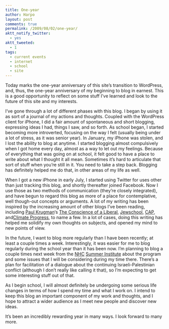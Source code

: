 ```yaml
---
title: One-year
author: Harpo
layout: post
comments: true
permalink: /2009/08/02/one-year/
aktt_notify_twitter:
  - yes
aktt_tweeted:
  - 1
tags:
  - current events
  - internet
  - school
  - site
---
```

Today marks the one-year anniversary of this site&#8217;s transition to WordPress, and, thus, the one-year anniversary of my beginning to blog in earnest. This is a good opportunity to reflect on some stuff I&#8217;ve learned and look to the future of this site and my interests.

I&#8217;ve gone through a lot of different phases with this blog. I began by using it as sort of a journal of my actions and thoughts. Coupled with the WordPress client for iPhone, I did a fair amount of spontaneous and short blogging, expressing ideas I had, things I saw, and so forth. As school began, I started becoming more introverted, focusing on the way I felt (usually being under a lot of stress, as it was senior year). In January, my iPhone was stolen, and I lost the ability to blog at anytime. I started blogging almost compulsively when I got home every day, almost as a way to let out my feelings. Because of everything that was going on at school, it felt good to have a place to write about what I thought it all mean. Sometimes it&#8217;s hard to articulate that sort of stuff when you&#8217;re still in it. You need to take a step back. Blogging has definitely helped me do that, in other areas of my life as well.

When I got a new iPhone in early July, I started using Twitter for uses other than just tracking this blog, and shortly thereafter joined Facebook. Now I use those as two methods of communication (they&#8217;re closely integrated), and have begun to regard this blog as more of a place for contemplative, well though-out concepts or arguments. A lot of my writing has been inspired by the increasing amount of other blogs I&#8217;ve been reading, including <a href="http://en.wikipedia.org/wiki/Paul_Krugman" target="_blank">Paul Krugman</a>&#8216;s <a href="http://krugman.blogs.nytimes.com/" target="_blank">The Conscience of a Liberal</a>, <a href="http://jewschool.com/" target="_blank">Jewschool</a>, <a href="http://www.americanprogress.org/" target="_blank">CAP</a>, and<a href="http://climateprogress.org/" target="_blank">Climate Progress</a>, to name a few. In a lot of cases, doing this writing has helped me solidify my own thoughts on subjects, and opened my mind to new points of view.

In the future, I want to blog more regularly than I have been recently; at least a couple times a week. Interestingly, it was easier for me to blog regularly during the school year than it has been now. I&#8217;m planning to blog a couple times next week from the <a href="http://havurah.org" target="_blank">NHC</a> <a href="http://havurah.org/institute" target="_blank">Summer Institute</a> about the program and some issues that I will be considering during my time there. There&#8217;s a plan for facilitation of a dialogue about the continuing Israeli-Palestinian conflict (although I don&#8217;t really like calling it that), so I&#8217;m expecting to get some interesting stuff out of that.

As I begin school, I will almost definitely be undergoing some serious life changes in terms of how I spend my time and what I work on. I intend to keep this blog an important component of my work and thoughts, and I hope to attract a wider audience as I meet new people and discover new ideas.

It&#8217;s been an incredibly rewarding year in many ways. I look forward to many more.